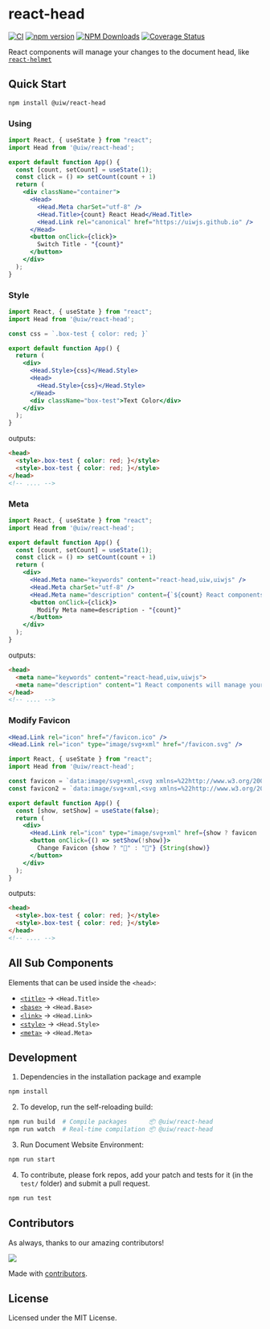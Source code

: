 react-head
===

[![CI](https://github.com/uiwjs/react-head/actions/workflows/ci.yml/badge.svg)](https://github.com/uiwjs/react-head/actions/workflows/ci.yml)
[![npm version](https://img.shields.io/npm/v/@uiw/react-head.svg)](https://www.npmjs.com/package/@uiw/react-head)
[![NPM Downloads](https://img.shields.io/npm/dm/@uiw/react-head.svg?style=flat&label=)](https://www.npmjs.com/package/@uiw/react-head)
[![Coverage Status](https://uiwjs.github.io/react-head/badges.svg)](https://uiwjs.github.io/react-head/lcov-report/)

React components will manage your changes to the document head, like [`react-helmet`](https://www.npmjs.com/package/react-helmet)

## Quick Start

```bash
npm install @uiw/react-head
```

### Using

```jsx mdx:preview
import React, { useState } from "react";
import Head from '@uiw/react-head';

export default function App() {
  const [count, setCount] = useState(1);
  const click = () => setCount(count + 1)
  return (
    <div className="container">
      <Head>
        <Head.Meta charSet="utf-8" />
        <Head.Title>{count} React Head</Head.Title>
        <Head.Link rel="canonical" href="https://uiwjs.github.io" />
      </Head>
      <button onClick={click}>
        Switch Title - "{count}"
      </button>
    </div>
  );
}
```

### Style

```jsx mdx:preview
import React, { useState } from "react";
import Head from '@uiw/react-head';

const css = `.box-test { color: red; }`

export default function App() {
  return (
    <div>
      <Head.Style>{css}</Head.Style>
      <Head>
        <Head.Style>{css}</Head.Style>
      </Head>
      <div className="box-test">Text Color</div>
    </div>
  );
}
```

outputs:

```html
<head>
  <style>.box-test { color: red; }</style>
  <style>.box-test { color: red; }</style>
</head>
<!-- .... -->
```

### Meta

```jsx mdx:preview
import React, { useState } from "react";
import Head from '@uiw/react-head';

export default function App() {
  const [count, setCount] = useState(1);
  const click = () => setCount(count + 1)
  return (
    <div>
      <Head.Meta name="keywords" content="react-head,uiw,uiwjs" />
      <Head.Meta charSet="utf-8" />
      <Head.Meta name="description" content={`${count} React components will manage your changes to the document head.`} />
      <button onClick={click}>
        Modify Meta name=description - "{count}"
      </button>
    </div>
  );
}
```

outputs:

```html
<head>
  <meta name="keywords" content="react-head,uiw,uiwjs">
  <meta name="description" content="1 React components will manage your changes to the document head.">
</head>
<!-- .... -->
```

### Modify Favicon

```jsx
<Head.Link rel="icon" href="/favicon.ico" />
<Head.Link rel="icon" type="image/svg+xml" href="/favicon.svg" />
```

```jsx mdx:preview
import React, { useState } from "react";
import Head from '@uiw/react-head';

const favicon = `data:image/svg+xml,<svg xmlns=%22http://www.w3.org/2000/svg%22 viewBox=%220 0 100 100%22><text y=%22.9em%22 font-size=%2290%22>🦖</text></svg>`
const favicon2 = `data:image/svg+xml,<svg xmlns=%22http://www.w3.org/2000/svg%22 viewBox=%220 0 100 100%22><text y=%22.9em%22 font-size=%2290%22>🤡</text></svg>`

export default function App() {
  const [show, setShow] = useState(false);
  return (
    <div>
      <Head.Link rel="icon" type="image/svg+xml" href={show ? favicon : favicon2} />
      <button onClick={() => setShow(!show)}>
        Change Favicon {show ? "🦖" : "🤡"} {String(show)}
      </button>
    </div>
  );
}
```

outputs:

```html
<head>
  <style>.box-test { color: red; }</style>
  <style>.box-test { color: red; }</style>
</head>
<!-- .... -->
```


## All Sub Components

Elements that can be used inside the `<head>`:

- [`<title>`](https://developer.mozilla.org/en-US/docs/Web/HTML/Element/title) -> `<Head.Title>`
- [`<base>`](https://developer.mozilla.org/en-US/docs/Web/HTML/Element/base) -> `<Head.Base>`
- [`<link>`](https://developer.mozilla.org/en-US/docs/Web/HTML/Element/link) -> `<Head.Link>`
- [`<style>`](https://developer.mozilla.org/en-US/docs/Web/HTML/Element/style) -> `<Head.Style>`
- [`<meta>`](https://developer.mozilla.org/en-US/docs/Web/HTML/Element/meta) -> `<Head.Meta>`


## Development

1. Dependencies in the installation package and example

```bash
npm install
```

2. To develop, run the self-reloading build:

```bash
npm run build  # Compile packages      📦 @uiw/react-head
npm run watch  # Real-time compilation 📦 @uiw/react-head
```

3. Run Document Website Environment:

```bash
npm run start
```

4. To contribute, please fork repos, add your patch and tests for it (in the `test/` folder) and submit a pull request.

```bash
npm run test
```

## Contributors

As always, thanks to our amazing contributors!

<a href="https://github.com/uiwjs/react-head/graphs/contributors">
  <img src="https://uiwjs.github.io/react-head/CONTRIBUTORS.svg" />
</a>

Made with [contributors](https://github.com/jaywcjlove/github-action-contributors).

## License

Licensed under the MIT License.